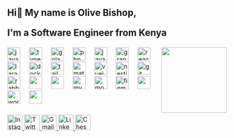 <h2 align="left">Hi👋 My name is Olive Bishop,  <br/>
  
  I'm a Software Engineer from Kenya   </h2>
  
<img align="right" height="150" src="https://i.imgflip.com/65efzo.gif"/>

 <div align="left"
    <img width="12" />
     <img src="https://cdn.jsdelivr.net/gh/devicons/devicon/icons/javascript/javascript-original.svg" height="30" alt="javascript logo" />
    <img width="12" />
    <img src="https://cdn.jsdelivr.net/gh/devicons/devicon/icons/typescript/typescript-original.svg" height="30" alt="typescript logo" />
    <img width="12" />
    <img src="https://cdn.jsdelivr.net/gh/devicons/devicon/icons/go/go-original.svg" height="30" alt="golang logo" />
    <img width="12" />
    <img src="https://cdn.jsdelivr.net/gh/devicons/devicon/icons/php/php-original.svg" height="30" alt="php logo" />
    <img width="12" />
    <img src="https://cdn.jsdelivr.net/gh/devicons/devicon/icons/java/java-original.svg" height="30" alt="java logo" />
    <img width="12" />
    <img src="https://cdn.jsdelivr.net/gh/devicons/devicon/icons/graphql/graphql-plain-wordmark.svg" height="30" alt="graphql logo" />
    <img width="12" />
    <img src="https://cdn.jsdelivr.net/gh/devicons/devicon/icons/react/react-original.svg" height="30" alt="react logo" />
    <img width="12" />
    <img src="https://cdn.jsdelivr.net/gh/devicons/devicon@latest/icons/laravel/laravel-original.svg" height="30" alt="laravel logo" />
    <img width="12" />
    <img src="https://cdn.jsdelivr.net/gh/devicons/devicon/icons/docker/docker-original.svg" height="30" alt="docker logo" />
    <img width="12" />
    <img src="https://cdn.jsdelivr.net/gh/devicons/devicon/icons/tailwindcss/tailwindcss-original.svg" height="30" alt="tailwindcss logo " />
    <img width="12" />
    <img src="https://cdn.jsdelivr.net/gh/devicons/devicon/icons/materialui/materialui-original.svg" height="30" alt="material ui logo" />
    <img width="12" />
    <img src="https://cdn.jsdelivr.net/gh/devicons/devicon/icons/vuejs/vuejs-plain-wordmark.svg" height="30" alt="vuejs logo" />
    <img width="12" />
    <img src="https://cdn.jsdelivr.net/gh/devicons/devicon/icons/nextjs/nextjs-original.svg" height="30" alt="nestjs logo" />
    <img width="12" />
    <img src="https://cdn.jsdelivr.net/gh/devicons/devicon/icons/git/git-original.svg" height="30" alt="git logo" />
    <img width="12" />
    <img src="https://cdn.jsdelivr.net/gh/devicons/devicon/icons/rabbitmq/rabbitmq-original.svg" height="30" alt="rabbitmq logo" />
    <img width="12" />
    <img src="https://cdn.jsdelivr.net/gh/devicons/devicon@latest/icons/postman/postman-plain.svg"  height="30" />    
    <img width="12" />
    <img src="https://cdn.jsdelivr.net/gh/devicons/devicon@latest/icons/apachekafka/apachekafka-original-wordmark.svg"  height="30" />   
    <img width="12" />
    <img src="https://cdn.jsdelivr.net/gh/devicons/devicon/icons/mysql/mysql-original.svg" height="30" alt="mysql logo" />
    <img width="12" />
    <img src="https://cdn.jsdelivr.net/gh/devicons/devicon/icons/mongodb/mongodb-original.svg" height="30" alt="mongodb logo" />
    <img width="12" />
    <img src="https://cdn.jsdelivr.net/gh/devicons/devicon/icons/figma/figma-original.svg" height="30" alt="figma logo" />
    <img width="12" />
    <img src="https://cdn.jsdelivr.net/gh/devicons/devicon@latest/icons/canva/canva-original.svg" height="30" />    
    <img width="12" />
    <img src="https://cdn.jsdelivr.net/gh/devicons/devicon/icons/wordpress/wordpress-original.svg" height="30" alt="wordpress logo" />
    <img width="12" />
    <img src="https://cdn.jsdelivr.net/gh/devicons/devicon@latest/icons/vercel/vercel-line-wordmark.svg"  height="30"/>    
  </div>

###

<div align="left">
  <a href="https://www.instagram.com/rhymer_ke">
    <img src="https://img.shields.io/static/v1?message=Instagram&logo=instagram&label=&color=E4405F&logoColor=white&labelColor=&style=for-the-badge" height="35" alt="Instagram logo" />
  </a>
  <a href="https://twitter.com/olivebishop_dev">
    <img src="https://img.shields.io/static/v1?message=Twitter&logo=twitter&label=&color=9146FF&logoColor=white&labelColor=&style=for-the-badge" height="35" alt="Twitter logo" />
  </a>
  <a href="mailto:olivehendrilgen1@gmail.com">
    <img src="https://img.shields.io/static/v1?message=Gmail&logo=gmail&label=&color=D14836&logoColor=white&labelColor=&style=for-the-badge" height="35" alt="Gmail logo" />
  </a>
  <a href="https://www.linkedin.com/in/olivebishop">
    <img src="https://img.shields.io/static/v1?message=LinkedIn&logo=linkedin&label=&color=0077B5&logoColor=white&labelColor=&style=for-the-badge" height="35" alt="LinkedIn logo" />
  </a>
  <a href="https://www.olivebishopchess.org">
    <img src="https://img.shields.io/static/v1?message=Chess%20Organization&logo=chess&label=&color=black&logoColor=white&labelColor=&style=for-the-badge" height="35" alt="Chess Organization logo" />
  </a>
</div>


###

<br clear="both">





###
